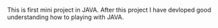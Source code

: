This is first mini project in JAVA. After this project I have devloped good understanding how to playing with JAVA.
